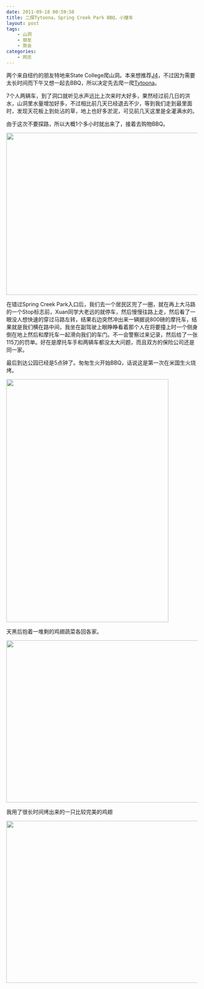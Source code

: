 ```yaml
---
date: 2011-09-18 00:59:58
title: 二探Tytoona，Spring Creek Park BBQ，小撞车
layout: post
tags:
    - 山洞
    - 朋友
    - 聚会
categories:
    - 网志
---
```

两个来自纽约的朋友特地来State College爬山洞。本来想推荐[J4](http://ztpala.com/2011/06/25/j4-cave-2)，不过因为需要太长时间而下午又想一起去BBQ，所以决定先去爬一爬[Tytoona](http://ztpala.com/2011/07/16/tytoona-cave)。

7个人两辆车，到了洞口就听见水声远比上次来时大好多，果然经过前几日的洪水，山洞里水量增加好多，不过相比前几天已经退去不少，等到我们走到最里面时，发现天花板上到处沾的草，地上也好多淤泥，可见前几天这里是全灌满水的。

由于这次不要探路，所以大概1个多小时就出来了，接着去购物BBQ。

<a href="http://ztpala.com/2011/09/18/tytoona-caving-spring-creek-bbq-car-crash/img_2459/" rel="attachment wp-att-5148"><img class="alignnone size-full wp-image-5148" title="淌水" src="http://pic.ztpala.com/wp-content/uploads/2011/09/IMG_2459.jpeg" alt="" width="640" height="427" /></a>

在错过Spring Creek Park入口后，我们去一个居民区兜了一圈，就在再上大马路的一个Stop标志前，Xuan同学大老远的就停车，然后慢慢往路上走，然后看了一眼没人想快速的穿过马路左转，结果右边突然冲出来一辆据说800磅的摩托车，结果就是我们横在路中间，我坐在副驾驶上眼睁睁看着那个人在将要撞上时一个侧身倒在地上然后和摩托车一起滑向我们的车门。不一会警察过来记录，然后给了一张115刀的罚单。好在是摩托车手和两辆车都没太大问题，而且双方的保险公司还是同一家。

最后到达公园已经是5点钟了。匆匆生火开始BBQ，话说这是第一次在米国生火烧烤。

<a href="http://ztpala.com/2011/09/18/tytoona-caving-spring-creek-bbq-car-crash/img_2477/" rel="attachment wp-att-5150"><img class="alignnone size-full wp-image-5150" title="野餐桌" src="http://pic.ztpala.com/wp-content/uploads/2011/09/IMG_2477.jpeg" alt="" width="427" height="640" /></a>

天黑后抱着一堆剩的鸡翅蔬菜各回各家。

<a href="http://ztpala.com/2011/09/18/tytoona-caving-spring-creek-bbq-car-crash/img_2470/" rel="attachment wp-att-5151"><img class="alignnone size-full wp-image-5151" title="bbq" src="http://pic.ztpala.com/wp-content/uploads/2011/09/IMG_2470.jpeg" alt="" width="640" height="427" /></a>

我用了很长时间烤出来的一只比较完美的鸡翅

<a href="http://ztpala.com/2011/09/18/tytoona-caving-spring-creek-bbq-car-crash/img_2474/" rel="attachment wp-att-5152"><img class="alignnone size-full wp-image-5152" title="鸡翅" src="http://pic.ztpala.com/wp-content/uploads/2011/09/IMG_2474.jpeg" alt="" width="640" height="427" /></a>
